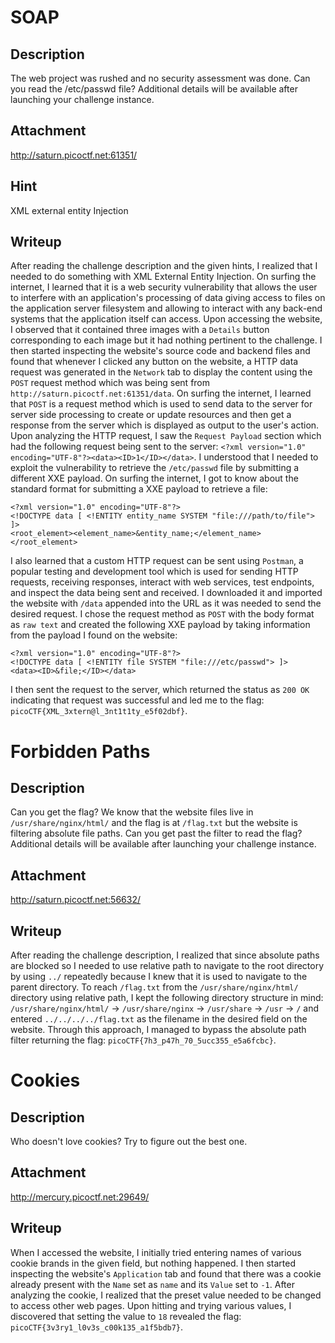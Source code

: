 # SOAP

## Description
The web project was rushed and no security assessment was done. Can you read the /etc/passwd file?
Additional details will be available after launching your challenge instance.

## Attachment
http://saturn.picoctf.net:61351/

## Hint
XML external entity Injection

## Writeup
After reading the challenge description and the given hints, I realized that I needed to do something with XML External Entity Injection.
On surfing the internet, I learned that it is a web security vulnerability that allows the user to interfere with an application's processing of data giving access to files on the application server filesystem and allowing to interact with any back-end systems that the application itself can access.
Upon accessing the website, I observed that it contained three images with a `Details` button corresponding to each image but it had nothing pertinent to the challenge.
I then started inspecting the website's source code and backend files and found that whenever I clicked any button on the website, a HTTP data request was generated in the `Network` tab to display the content using the `POST` request method which was being sent from `http://saturn.picoctf.net:61351/data`.
On surfing the internet, I learned that `POST` is a request method which is used to send data to the server for server side processing to create or update resources and then get a response from the server which is displayed as output to the user's action.
Upon analyzing the HTTP request, I saw the `Request Payload` section which had the following request being sent to the server: `<?xml version="1.0" encoding="UTF-8"?><data><ID>1</ID></data>`.
I understood that I needed to exploit the vulnerability to retrieve the `/etc/passwd` file by submitting a different XXE payload.
On surfing the internet, I got to know about the standard format for submitting a XXE payload to retrieve a file:
```
<?xml version="1.0" encoding="UTF-8"?>
<!DOCTYPE data [ <!ENTITY entity_name SYSTEM "file:///path/to/file"> ]>
<root_element><element_name>&entity_name;</element_name></root_element>
```
I also learned that a custom HTTP request can be sent using `Postman`, a popular testing and development tool which is used for sending HTTP requests, receiving responses, interact with web services, test endpoints, and inspect the data being sent and received.
I downloaded it and imported the website with `/data` appended into the URL as it was needed to send the desired request.
I chose the request method as `POST` with the body format as `raw text` and created the following XXE payload by taking information from the payload I found on the website:
```
<?xml version="1.0" encoding="UTF-8"?>
<!DOCTYPE data [ <!ENTITY file SYSTEM "file:///etc/passwd"> ]>
<data><ID>&file;</ID></data>
```
I then sent the request to the server, which returned the status as `200 OK` indicating that request was successful and led me to the flag: `picoCTF{XML_3xtern@l_3nt1t1ty_e5f02dbf}`.

# Forbidden Paths

## Description
Can you get the flag?
We know that the website files live in `/usr/share/nginx/html/` and the flag is at `/flag.txt` but the website is filtering absolute file paths. Can you get past the filter to read the flag?
Additional details will be available after launching your challenge instance.

## Attachment
http://saturn.picoctf.net:56632/

## Writeup
After reading the challenge description, I realized that since absolute paths are blocked so I needed to use relative path to navigate to the root directory by using `../` repeatedly because I knew that it is used to navigate to the parent directory.
To reach `/flag.txt` from the `/usr/share/nginx/html/` directory using relative path, I kept the following directory structure in mind: `/usr/share/nginx/html/` -> `/usr/share/nginx` -> `/usr/share` -> `/usr` -> `/` and entered `../../../../flag.txt` as the filename in the desired field on the website.
Through this approach, I managed to bypass the absolute path filter returning the flag: `picoCTF{7h3_p47h_70_5ucc355_e5a6fcbc}`.

# Cookies

## Description
Who doesn't love cookies? Try to figure out the best one.

## Attachment
http://mercury.picoctf.net:29649/

## Writeup
When I accessed the website, I initially tried entering names of various cookie brands in the given field, but nothing happened. 
I then started inspecting the website's `Application` tab and found that there was a cookie already present with the `Name` set as `name` and its `Value` set to `-1`. 
After analyzing the cookie, I realized that the preset value needed to be changed to access other web pages. 
Upon hitting and trying various values, I discovered that setting the value to `18` revealed the flag: `picoCTF{3v3ry1_l0v3s_c00k135_a1f5bdb7}`.

